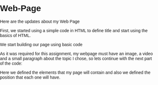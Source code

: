 # Web-Page
Here are the updates about my Web Page

First, we started using a simple code in HTML to define title and start using the basics of HTML.

<!DOCTYPE html>
<html lang="es">
<head>
    <meta charset="UTF-8">
    <meta name="viewport" content="width=device-width, initial-scale=1.0">
    <title>Página sobre Microcontroladores</title>
  
We start building our page using basic code 

As it was required for this assignment, my webpage must have an image, a video and a small paragraph about the topic I chose, so lets continue with the next part of the code:

<style>
        body {
            font-family: Arial, sans-serif;
            margin: 0;
            padding: 0;
        }
        .portada {
            text-align: center;
            margin-top: 100px;
        }
        .resumen {
            margin: 50px;
        }
        .imagen {
            text-align: center;
        }
        .audio {
            text-align: center;
            margin-top: 50px;
        }
        .video {
            text-align: center;
            margin-top: 50px;
        }
    </style>
</head>
<body>

Here we defined the elements that my page will contain and also we defined the position that each one will have.
